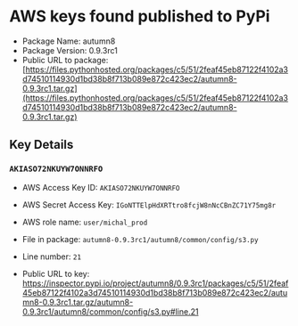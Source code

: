 # AWS keys found published to PyPi

* Package Name: autumn8
* Package Version: 0.9.3rc1
* Public URL to package: [https://files.pythonhosted.org/packages/c5/51/2feaf45eb87122f4102a3d74510114930d1bd38b8f713b089e872c423ec2/autumn8-0.9.3rc1.tar.gz](https://files.pythonhosted.org/packages/c5/51/2feaf45eb87122f4102a3d74510114930d1bd38b8f713b089e872c423ec2/autumn8-0.9.3rc1.tar.gz)

## Key Details

### `AKIASO72NKUYW7ONNRFO`

* AWS Access Key ID: `AKIASO72NKUYW7ONNRFO`
* AWS Secret Access Key: `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` 
* AWS role name: `user/michal_prod`
* File in package: `autumn8-0.9.3rc1/autumn8/common/config/s3.py`
* Line number: `21`

* Public URL to key: https://inspector.pypi.io/project/autumn8/0.9.3rc1/packages/c5/51/2feaf45eb87122f4102a3d74510114930d1bd38b8f713b089e872c423ec2/autumn8-0.9.3rc1.tar.gz/autumn8-0.9.3rc1/autumn8/common/config/s3.py#line.21


